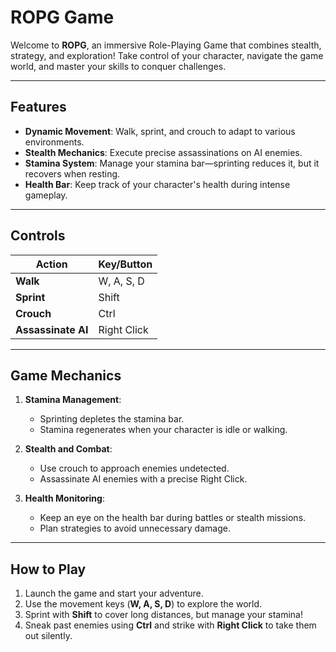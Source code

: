 # **ROPG Game**

Welcome to **ROPG**, an immersive Role-Playing Game that combines stealth, strategy, and exploration! Take control of your character, navigate the game world, and master your skills to conquer challenges.

---

## **Features**

-  **Dynamic Movement**: Walk, sprint, and crouch to adapt to various environments.  
-  **Stealth Mechanics**: Execute precise assassinations on AI enemies.  
-  **Stamina System**: Manage your stamina bar—sprinting reduces it, but it recovers when resting.  
-  **Health Bar**: Keep track of your character's health during intense gameplay.  

---

## **Controls**

| **Action**           | **Key/Button**  |
|----------------------|-----------------|
| **Walk**             | W, A, S, D      |
| **Sprint**           | Shift           |
| **Crouch**           | Ctrl            |
| **Assassinate AI**   | Right Click     |

---

## **Game Mechanics**

1. **Stamina Management**:  
   - Sprinting depletes the stamina bar.  
   - Stamina regenerates when your character is idle or walking.  

2. **Stealth and Combat**:  
   - Use crouch to approach enemies undetected.  
   - Assassinate AI enemies with a precise Right Click.  

3. **Health Monitoring**:  
   - Keep an eye on the health bar during battles or stealth missions.  
   - Plan strategies to avoid unnecessary damage.  

---

## **How to Play**

1. Launch the game and start your adventure.  
2. Use the movement keys (**W, A, S, D**) to explore the world.  
3. Sprint with **Shift** to cover long distances, but manage your stamina!  
4. Sneak past enemies using **Ctrl** and strike with **Right Click** to take them out silently.  

